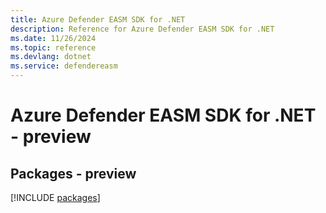```yaml
---
title: Azure Defender EASM SDK for .NET
description: Reference for Azure Defender EASM SDK for .NET
ms.date: 11/26/2024
ms.topic: reference
ms.devlang: dotnet
ms.service: defendereasm
---
```

# Azure Defender EASM SDK for .NET - preview
## Packages - preview
[!INCLUDE [packages](defender-easm-index.md)]